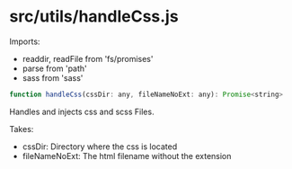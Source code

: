 # src/utils/handleCss.js

Imports:

- readdir, readFile from 'fs/promises'
- parse from 'path'
- sass from 'sass'

```js
function handleCss(cssDir: any, fileNameNoExt: any): Promise<string>
```

Handles and injects css and scss Files.

Takes:

- cssDir: Directory where the css is located
- fileNameNoExt: The html filename without the extension

